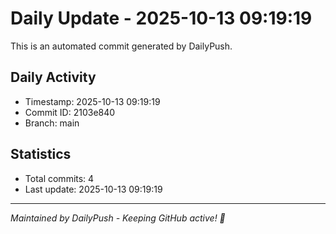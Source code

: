# Daily Update - 2025-10-13 09:19:19

This is an automated commit generated by DailyPush.

## Daily Activity
- Timestamp: 2025-10-13 09:19:19
- Commit ID: 2103e840
- Branch: main

## Statistics
- Total commits: 4
- Last update: 2025-10-13 09:19:19

---
*Maintained by DailyPush - Keeping GitHub active! 🚀*
